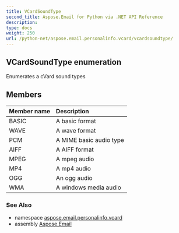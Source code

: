 ```yaml
---
title: VCardSoundType
second_title: Aspose.Email for Python via .NET API Reference
description: 
type: docs
weight: 250
url: /python-net/aspose.email.personalinfo.vcard/vcardsoundtype/
---
```


## VCardSoundType enumeration

Enumerates a cVard sound types

## Members
| Member name | Description |
| :- | :- |
|BASIC|A basic format|
|WAVE|A wave format|
|PCM|A MIME basic audio type|
|AIFF|A AIFF format|
|MPEG|A mpeg audio|
|MP4|A mp4 audio|
|OGG|An ogg audio|
|WMA|A windows media audio|

### See Also

* namespace [aspose.email.personalinfo.vcard](/python-net/aspose.email.personalinfo.vcard/)
* assembly [Aspose.Email](/python-net/)

